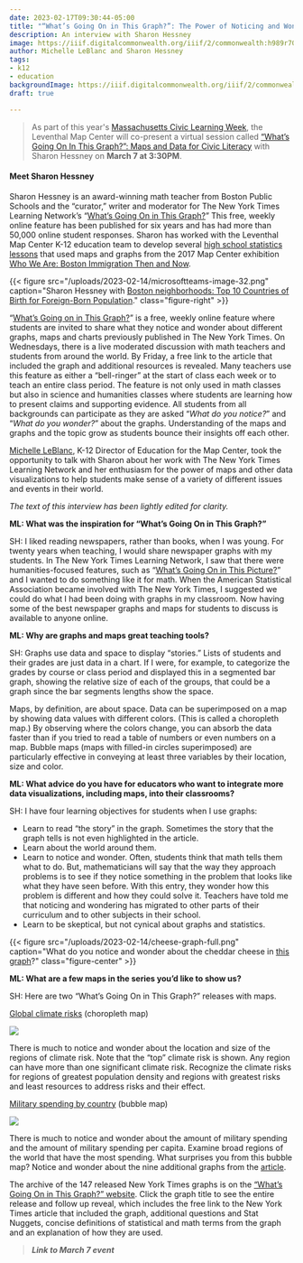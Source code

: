 ```yaml
---
date: 2023-02-17T09:30:44-05:00
title: "“What’s Going On in This Graph?”: The Power of Noticing and Wondering"
description: An interview with Sharon Hessney
image: https://iiif.digitalcommonwealth.org/iiif/2/commonwealth:h989r708n/60,1180,4975,3420/2000,/0/default.jpg
author: Michelle LeBlanc and Sharon Hessney
tags:
- k12
- education
backgroundImage: https://iiif.digitalcommonwealth.org/iiif/2/commonwealth:h989r708n/60,1180,4975,3420/2000,/0/default.jpg
draft: true

---
```

> As part of this year's [Massachusetts Civic Learning Week](https://www.macivicsforall.org/events-mclc), the Leventhal Map Center will co-present a virtual session called [“What’s Going On In This Graph?”: Maps and Data for Civic Literacy](https://www.eventbrite.com/e/whats-going-on-in-this-graph-map-data-literacy-for-civic-engagement-tickets-541759556417) with Sharon Hessney on **March 7 at 3:30PM**.

#### Meet Sharon Hessney

Sharon Hessney is an award-winning math teacher from Boston Public Schools and the “curator,” writer and moderator for The New York Times Learning Network’s “[What’s Going On in This Graph?](https://www.nytimes.com/column/whats-going-on-in-this-graph)” This free, weekly online feature has been published for six years and has had more than 50,000 online student responses. Sharon has worked with the Leventhal Map Center K-12 education team to develop several [high school statistics lessons](https://collections.leventhalmap.org/map-sets/297) that used maps and graphs from the 2017 Map Center exhibition [Who We Are: Boston Immigration Then and Now](https://collections.leventhalmap.org/exhibits/19).

{{< figure src="/uploads/2023-02-14/microsoftteams-image-32.png" caption="Sharon Hessney with [Boston neighborhoods: Top 10 Countries of Birth for Foreign-Born Population](https://collections.leventhalmap.org/search/commonwealth:h989r707c)." class="figure-right" >}}

“[What’s Going on in This Graph?](https://www.nytimes.com/column/whats-going-on-in-this-graph)” is a free, weekly online feature where students are invited to share what they notice and wonder about different graphs, maps and charts previously published in The New York Times. On Wednesdays, there is a live moderated discussion with math teachers and students from around the world. By Friday, a free link to the article that included the graph and additional resources is revealed. Many teachers use this feature as either a “bell-ringer” at the start of class each week or to teach an entire class period. The feature is not only used in math classes but also in science and humanities classes where students are learning how to present claims and supporting evidence. All students from all backgrounds can participate as they are asked “_What do you notice?_” and “_What do you wonder?_” about the graphs. Understanding of the maps and graphs and the topic grow as students bounce their insights off each other.

[Michelle LeBlanc](https://www.leventhalmap.org/about/people/michelle-leblanc/), K-12 Director of Education for the Map Center, took the opportunity to talk with Sharon about her work with The New York Times Learning Network and her enthusiasm for the power of maps and other data visualizations to help students make sense of a variety of different issues and events in their world.

_The text of this interview has been lightly edited for clarity._

**ML: What was the inspiration for “What’s Going On in This Graph?”**

SH: I liked reading newspapers, rather than books, when I was young. For twenty years when teaching, I would share newspaper graphs with my students. In The New York Times Learning Network, I saw that there were humanities-focused features, such as “[What’s Going On in This Picture?](https://www.nytimes.com/column/learning-whats-going-on-in-this-picture)” and I wanted to do something like it for math. When the American Statistical Association became involved with The New York Times, I suggested we could do what I had been doing with graphs in my classroom. Now having some of the best newspaper graphs and maps for students to discuss is available to anyone online.

**ML: Why are graphs and maps great teaching tools?**

SH: Graphs use data and space to display “stories.” Lists of students and their grades are just data in a chart. If I were, for example, to categorize the grades by course or class period and displayed this in a segmented bar graph, showing the relative size of each of the groups, that could be a graph since the bar segments lengths show the space.

Maps, by definition, are about space. Data can be superimposed on a map by showing data values with different colors. (This is called a choropleth map.) By observing where the colors change, you can absorb the data faster than if you tried to read a table of numbers or even numbers on a map. Bubble maps (maps with filled-in circles superimposed) are particularly effective in conveying at least three variables by their location, size and color.

**ML: What advice do you have for educators who want to integrate more data visualizations, including maps, into their classrooms?**

SH: I have four learning objectives for students when I use graphs:

* Learn to read “the story” in the graph. Sometimes the story that the graph tells is not even highlighted in the article. 
* Learn about the world around them.
* Learn to notice and wonder. Often, students think that math tells them what to do. But, mathematicians will say that the way they approach problems is to see if they notice something in the problem that looks like what they have seen before. With this entry, they wonder how this problem is different and how they could solve it. Teachers have told me that noticing and wondering has migrated to other parts of their curriculum and to other subjects in their school.
* Learn to be skeptical, but not cynical about graphs and statistics.

{{< figure src="/uploads/2023-02-14/cheese-graph-full.png" caption="What do you notice and wonder about the cheddar cheese in [this graph](https://www.nytimes.com/2017/10/09/learning/whats-going-on-in-this-graph-oct-10-2017.html)?" class="figure-center" >}}

**ML: What are a few maps in the series you’d like to show us?**

SH: Here are two “What’s Going On in This Graph?” releases with maps. 

[Global climate risks](https://www.nytimes.com/2021/03/25/learning/whats-going-on-in-this-graph-global-climate-risks.html) (choropleth map)

![](/uploads/2023-02-14/global-climate-risks.png)

There is much to notice and wonder about the location and size of the regions of climate risk. Note that the “top” climate risk is shown. Any region can have more than one significant climate risk. Recognize the climate risks for regions of greatest population density and regions with greatest risks and least resources to address risks and their effect.

[Military spending by country](https://www.nytimes.com/2019/02/07/learning/whats-going-on-in-this-graph-feb-13-2019.html) (bubble map)

![](/uploads/2023-02-14/military-spending.webp)

There is much to notice and wonder about the amount of military spending and the amount of military spending per capita. Examine broad regions of the world that have the most spending. What surprises you from this bubble map? Notice and wonder about the nine additional graphs from the [article](https://www.nytimes.com/interactive/2017/03/22/us/is-americas-military-big-enough.html).

The archive of the 147 released New York Times graphs is on the [“What’s Going On in This Graph?” website](https://www.nytimes.com/column/whats-going-on-in-this-graph). Click the graph title to see the entire release and follow up reveal, which includes the free link to the New York Times article that included the graph, additional questions and Stat Nuggets, concise definitions of statistical and math terms from the graph and an explanation of how they are used.

> **_Link to March 7 event_** 